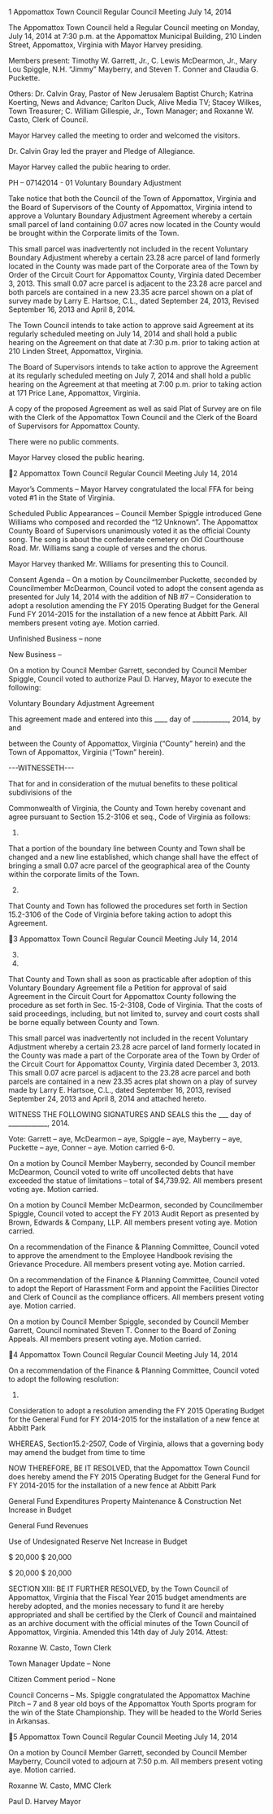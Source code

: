 1  Appomattox Town Council
Regular Council Meeting
July 14, 2014

The Appomattox Town Council held a Regular Council meeting on Monday, July 14, 2014
at 7:30 p.m. at the Appomattox Municipal Building, 210 Linden Street, Appomattox, Virginia
with Mayor Harvey presiding.

Members present:  Timothy W. Garrett, Jr., C. Lewis McDearmon, Jr., Mary Lou Spiggle, N.H.
“Jimmy” Mayberry, and Steven T. Conner and Claudia G. Puckette.

Others:  Dr. Calvin Gray, Pastor of New Jerusalem Baptist Church; Katrina Koerting, News and
Advance; Carlton Duck, Alive Media TV; Stacey Wilkes, Town Treasurer; C. William Gillespie,
Jr., Town Manager; and Roxanne W. Casto, Clerk of Council.

Mayor Harvey called the meeting to order and welcomed the visitors.

Dr. Calvin Gray led the prayer and Pledge of Allegiance.

Mayor Harvey called the public hearing to order.

PH – 07142014 - 01 Voluntary Boundary Adjustment

Take notice that both the Council of the Town of Appomattox, Virginia and the Board of
Supervisors of the County of Appomattox, Virginia intend to approve a Voluntary Boundary
Adjustment Agreement whereby a certain small parcel of land containing 0.07 acres now located
in the County would be brought within the Corporate limits of the Town.

This small parcel was inadvertently not included in the recent Voluntary Boundary Adjustment
whereby a certain 23.28 acre parcel of land formerly located in the County was made part of the
Corporate area of the Town by Order of the Circuit Court for Appomattox County, Virginia
dated December 3, 2013.  This small 0.07 acre parcel is adjacent to the 23.28 acre parcel and
both parcels are contained in a new 23.35 acre parcel shown on a plat of survey made by Larry
E. Hartsoe, C.L., dated September 24, 2013, Revised September 16, 2013 and April 8, 2014.

The Town Council intends to take action to approve said Agreement at its regularly scheduled
meeting on July 14, 2014 and shall hold a public hearing on the Agreement on that date at 7:30
p.m. prior to taking action at 210 Linden Street, Appomattox, Virginia.

The Board of Supervisors intends to take action to approve the Agreement at its regularly
scheduled meeting on July 7, 2014 and shall hold a public hearing on the Agreement at that
meeting at 7:00 p.m. prior to taking action at 171 Price Lane, Appomattox, Virginia.

A copy of the proposed Agreement as well as said Plat of Survey are on file with the Clerk of the
Appomattox Town Council and the Clerk of the Board of Supervisors for Appomattox County.

There were no public comments.

Mayor Harvey closed the public hearing.

2  Appomattox Town Council
Regular Council Meeting
July 14, 2014

Mayor’s Comments –
Mayor Harvey congratulated the local FFA for being voted #1 in the State of Virginia.

Scheduled Public Appearances – Council Member Spiggle introduced Gene Williams who
composed and recorded the “12 Unknown”.  The Appomattox County Board of Supervisors
unanimously voted it as the official County song.  The song is about the confederate cemetery on
Old Courthouse Road.  Mr. Williams sang a couple of verses and the chorus.

Mayor Harvey thanked Mr. Williams for presenting this to Council.

Consent Agenda –
On a motion by Councilmember Puckette, seconded by Councilmember McDearmon, Council
voted to adopt the consent agenda as presented for July 14, 2014 with the addition of NB #7 –
Consideration to adopt a resolution amending the FY 2015 Operating Budget for the General
Fund FY 2014-2015 for the installation of a new fence at Abbitt Park.  All members present
voting aye.  Motion carried.

Unfinished Business – none

New Business –

On a motion by Council Member Garrett, seconded by Council Member Spiggle, Council voted
to authorize Paul D. Harvey, Mayor to execute the following:

Voluntary Boundary Adjustment Agreement

This agreement made and entered into this ____ day of ___________, 2014, by and

between the County of Appomattox, Virginia (“County” herein) and the Town of Appomattox,
Virginia (“Town” herein).

---WITNESSETH---

That for and in consideration of the mutual benefits to these political subdivisions of the

Commonwealth of Virginia, the County and Town hereby covenant and agree pursuant to
Section 15.2-3106 et seq., Code of Virginia as follows:

1)

That a portion of the boundary line between County and Town shall be changed
and a new line established, which change shall have the effect of bringing a small
0.07 acre parcel of the geographical area of the County within the corporate
limits of the Town.

2)

That County and Town has followed the procedures set forth in Section 15.2-3106
of the Code of Virginia before taking action to adopt this Agreement.

3  Appomattox Town Council
Regular Council Meeting
July 14, 2014

3)

4)

That County and Town shall as soon as practicable after adoption of this
Voluntary Boundary Agreement file a Petition for approval of said Agreement in
the Circuit Court for Appomattox County following the procedure as set forth in
Sec. 15-2-3108, Code of Virginia.  That the costs of said proceedings, including,
but not limited to, survey and court costs shall be borne equally between County
and Town.

This small parcel was inadvertently not included in the recent Voluntary
Adjustment whereby a certain 23.28 acre parcel of land formerly located in the
County was made a part of the Corporate area of the Town by Order of the
Circuit Court for Appomattox County, Virginia dated December 3, 2013.  This
small 0.07 acre parcel is adjacent to the 23.28 acre parcel and both parcels are
contained in a new 23.35 acres plat shown on a play of survey made by Larry E.
Hartsoe, C.L., dated September 16, 2013, revised September 24, 2013 and April
8, 2014 and attached hereto.

WITNESS THE FOLLOWING SIGNATURES AND SEALS this the ___ day of ____________,
2014.

Vote:  Garrett – aye, McDearmon – aye, Spiggle – aye, Mayberry – aye, Puckette – aye, Conner
– aye.  Motion carried 6-0.

On a motion by Council Member Mayberry, seconded by Council member McDearmon, Council
voted to write off uncollected debts that have exceeded the statue of limitations – total of
$4,739.92.  All members present voting aye.  Motion carried.

On a motion by Council Member McDearmon, seconded by Councilmember Spiggle, Council
voted to accept the FY 2013 Audit Report as presented by Brown, Edwards & Company, LLP.
All members present voting aye.  Motion carried.

On a recommendation of the Finance & Planning Committee, Council voted to approve the
amendment to the Employee Handbook revising the Grievance Procedure.  All members present
voting aye.  Motion carried.

On a recommendation of the Finance & Planning Committee, Council voted to adopt the Report
of Harassment Form and appoint the Facilities Director and Clerk of Council as the compliance
officers.  All members present voting aye.  Motion carried.

On a motion by Council Member Spiggle, seconded by Council Member Garrett, Council
nominated Steven T. Conner to the Board of Zoning Appeals.  All members present voting aye.
Motion carried.

4  Appomattox Town Council
Regular Council Meeting
July 14, 2014

On a recommendation of the Finance & Planning Committee, Council voted to adopt the
following resolution:

1.

Consideration to adopt a resolution amending the FY 2015 Operating Budget for the
General Fund for FY 2014-2015 for the installation of a new fence at Abbitt Park

WHEREAS, Section15.2-2507, Code of Virginia, allows that a governing body may amend the
budget from time to time

NOW THEREFORE, BE IT RESOLVED, that the Appomattox Town Council does hereby
amend the FY 2015 Operating Budget for the General Fund for FY 2014-2015 for the
installation of a new fence at Abbitt Park

General Fund Expenditures
Property Maintenance & Construction
Net Increase in Budget

General Fund Revenues

Use of Undesignated Reserve
Net Increase in Budget

  $ 20,000
 $  20,000

$  20,000
$  20,000

SECTION XIII:
BE IT FURTHER RESOLVED, by the Town Council of Appomattox, Virginia that the Fiscal
Year 2015 budget amendments are hereby adopted, and the monies necessary to fund it are
hereby appropriated and shall be certified by the Clerk of Council and maintained as an archive
document with the official minutes of the Town Council of Appomattox, Virginia.
Amended this 14th day of July 2014.
Attest:

Roxanne W. Casto, Town Clerk

Town Manager Update –
None

Citizen Comment period –
None

Council Concerns –
Ms. Spiggle congratulated the Appomattox Machine Pitch – 7 and 8 year old boys of the
Appomattox Youth Sports program for the win of the State Championship.  They will be headed
to the World Series in Arkansas.

5  Appomattox Town Council
Regular Council Meeting
July 14, 2014

On a motion by Council Member Garrett, seconded by Council Member Mayberry, Council
voted to adjourn at 7:50 p.m.  All members present voting aye.  Motion carried.

Roxanne W. Casto, MMC
Clerk

Paul D. Harvey
Mayor

